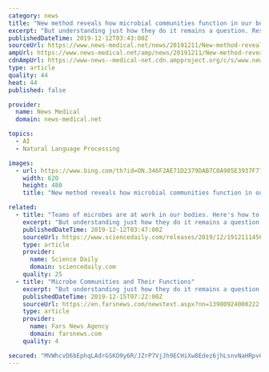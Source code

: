 ```yaml
---
category: news
title: "New method reveals how microbial communities function in our bodies"
excerpt: "But understanding just how they do it remains a question. Researchers from Drexel University are hoping to help answer that question through a clever combination of high-throughput genetic sequencing and natural language processing computer algorithms. Their research, which was recently published in the journal PLOS ONE, reports a new method of ..."
publishedDateTime: 2019-12-12T03:43:00Z
sourceUrl: https://www.news-medical.net/news/20191211/New-method-reveals-how-microbial-communities-function-in-our-bodies.aspx
ampUrl: https://www.news-medical.net/amp/news/20191211/New-method-reveals-how-microbial-communities-function-in-our-bodies.aspx
cdnAmpUrl: https://www-news--medical-net.cdn.ampproject.org/c/s/www.news-medical.net/amp/news/20191211/New-method-reveals-how-microbial-communities-function-in-our-bodies.aspx
type: article
quality: 44
heat: 44
published: false

provider:
  name: News Medical
  domain: news-medical.net

topics:
  - AI
  - Natural Language Processing

images:
  - url: https://www.bing.com/th?id=ON.346F2AE71D2379DAB7C0A905E3937F77
    width: 620
    height: 480
    title: "New method reveals how microbial communities function in our bodies"

related:
  - title: "Teams of microbes are at work in our bodies. Here's how to figure out what they're doing"
    excerpt: "But understanding just how they do it remains a question. Researchers from Drexel University are hoping to help answer that question through a clever combination of high-throughput genetic sequencing and natural language processing computer algorithms. Their research, which was recently published in the journal PLOS ONE, reports a new method of ..."
    publishedDateTime: 2019-12-12T03:47:00Z
    sourceUrl: https://www.sciencedaily.com/releases/2019/12/191211145638.htm
    type: article
    provider:
      name: Science Daily
      domain: sciencedaily.com
    quality: 25
  - title: "Microbe Communities and Their Functions"
    excerpt: "But understanding just how they do it remains a question. Researchers from Drexel University are hoping to help answer that question through a clever combination of high-throughput genetic sequencing and natural language processing computer algorithms. Their research, which was recently published in the journal PLOS ONE, reports a new method of ..."
    publishedDateTime: 2019-12-15T07:22:00Z
    sourceUrl: https://en.farsnews.com/newstext.aspx?nn=13980924000222
    type: article
    provider:
      name: Fars News Agency
      domain: farsnews.com
    quality: 4

secured: "MVWhcvD6bEphqLAdrGSKO9y6R/JZrP7VjJh9ECHiXw8Edez6jhLsnvNaHRpvC+c6Tj2MzgRUhehHPwOTAG8I0GepJPN+cQdYhpghJuAPCfWmT37uCIAtEV+YE6Q5hncC1NH/yKbNXN+MgTEEc4Dr+nze3nJ9q59+WwXXjDwePNF3CT8ktdF0v1X0eBLiPMyVcAHuSYKDA+/puo7AhTPGnm4RDapcgvG+tJ4K0VblPgLotQ7LvIzHtScV9isWNzcEkH5BNY63ASwvkG12PwcV6w==;ei0Tx3WXWSfK0YrgW+gjYQ=="
---
```


